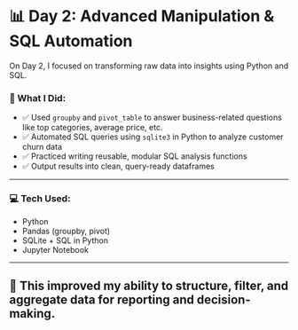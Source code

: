 # 📊 Day 2: Advanced Manipulation & SQL Automation

On Day 2, I focused on transforming raw data into insights using Python and SQL.

### 🔹 What I Did:
- ✅ Used `groupby` and `pivot_table` to answer business-related questions like top categories, average price, etc.
- ✅ Automated SQL queries using `sqlite3` in Python to analyze customer churn data
- ✅ Practiced writing reusable, modular SQL analysis functions
- ✅ Output results into clean, query-ready dataframes

---
### 💻 Tech Used:
- Python
- Pandas (groupby, pivot)
- SQLite + SQL in Python
- Jupyter Notebook

---
📌 This improved my ability to structure, filter, and aggregate data for reporting and decision-making.
---
